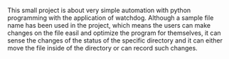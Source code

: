 This small project is about very simple automation with python programming with the application of watchdog. Although a sample file name has been used in the project, which means the users can make changes on the file easil and optimize the program for themselves, it can sense the changes of the status of the specific directory and it can either move the file inside of the directory or can record such changes.
